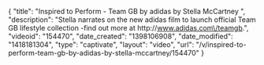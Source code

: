 {
    "title": "Inspired to Perform - Team GB by adidas by Stella McCartney ",
    "description": "Stella narrates on the new adidas film to launch official Team GB lifestyle collection -find out more at http:\/\/www.adidas.com\/teamgb.",
    "videoid": "154470",
    "date_created": "1398106908",
    "date_modified": "1418181304",
    "type": "captivate",
    "layout": "video",
    "url": "\/v\/inspired-to-perform-team-gb-by-adidas-by-stella-mccartney\/154470"
}